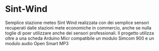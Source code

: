 # Sint-Wind
Semplice stazione meteo Sint Wind realizzata con dei semplice sensori recuperati dalle stazioni mete economiche in commercio, anche se nulla toglie di poer utilizzare anche dei sensori professionali. Il progetto utilizza oltre a una scheda Arduino Micr compatibile un modulo Simcom 900 e un modulo audio Open Smart MP3
